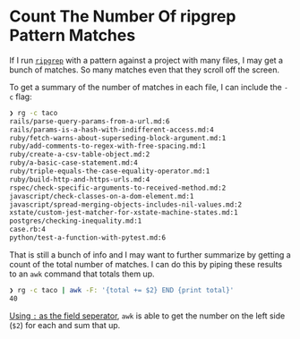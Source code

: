 # Count The Number Of ripgrep Pattern Matches

If I run [`ripgrep`](https://github.com/BurntSushi/ripgrep) with a pattern
against a project with many files, I may get a bunch of matches. So many
matches even that they scroll off the screen.

To get a summary of the number of matches in each file, I can include the `-c`
flag:

```bash
❯ rg -c taco
rails/parse-query-params-from-a-url.md:6
rails/params-is-a-hash-with-indifferent-access.md:4
ruby/fetch-warns-about-superseding-block-argument.md:1
ruby/add-comments-to-regex-with-free-spacing.md:1
ruby/create-a-csv-table-object.md:2
ruby/a-basic-case-statement.md:4
ruby/triple-equals-the-case-equality-operator.md:1
ruby/build-http-and-https-urls.md:4
rspec/check-specific-arguments-to-received-method.md:2
javascript/check-classes-on-a-dom-element.md:1
javascript/spread-merging-objects-includes-nil-values.md:2
xstate/custom-jest-matcher-for-xstate-machine-states.md:1
postgres/checking-inequality.md:1
case.rb:4
python/test-a-function-with-pytest.md:6
```

That is still a bunch of info and I may want to further summarize by getting a
count of the total number of matches. I can do this by piping these results to
an `awk` command that totals them up.

```bash
❯ rg -c taco | awk -F: '{total += $2} END {print total}'
40
```

[Using `:` as the field
seperator](https://www.gnu.org/software/gawk/manual/html_node/Full-Line-Fields.html),
`awk` is able to get the number on the left side (`$2`) for each and sum that
up.
